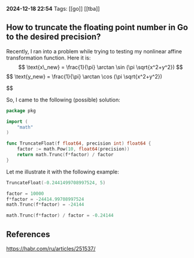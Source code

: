 **2024-12-18 22:54**
Tags: [[go]] [[tba]]

## How to truncate the floating point number in Go to the desired precision?
Recently, I ran into a problem while trying to testing my nonlinear affine transformation function. Here it is:
$$
\text{x\_new} = \frac{1}{\pi} \arctan \sin (\pi \sqrt{x^2+y^2})
$$
$$
\text{y\_new} = \frac{1}{\pi} \arctan \cos (\pi \sqrt{x^2+y^2})

$$

So, I came to the following (possible) solution:

```go
package pkg

import (
	"math"
)

func TruncateFloat(f float64, precision int) float64 {
	factor := math.Pow(10, float64(precision))
	return math.Trunc(f*factor) / factor
}
```

Let me illustrate it with the following example:

```go
TruncateFloat(-0.2441499708997524, 5)

factor = 10000
f*factor = -24414.99708997524
math.Trunc(f*factor) = -24144

math.Trunc(f*factor) / factor = -0.24144
```

## References
https://habr.com/ru/articles/251537/